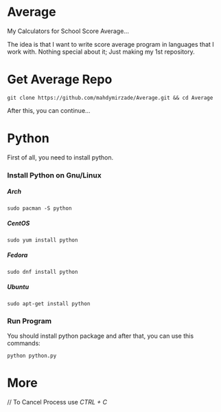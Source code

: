# Average
My Calculators for School Score Average...

The idea is that I want to write score average program in languages that I work with.
Nothing special about it; Just making my 1st repository.


# Get Average Repo
`git clone https://github.com/mahdymirzade/Average.git && cd Average`

After this, you can continue...

# Python
First of all, you need to install python.
### Install Python on Gnu/Linux
##### Arch
`sudo pacman -S python`
##### CentOS
`sudo yum install python`
##### Fedora
`sudo dnf install python`
##### Ubuntu
`sudo apt-get install python`
### Run Program
You should install python package and after that, you can use this commands:

`python python.py`

# More
// To Cancel Process use *CTRL + C*
